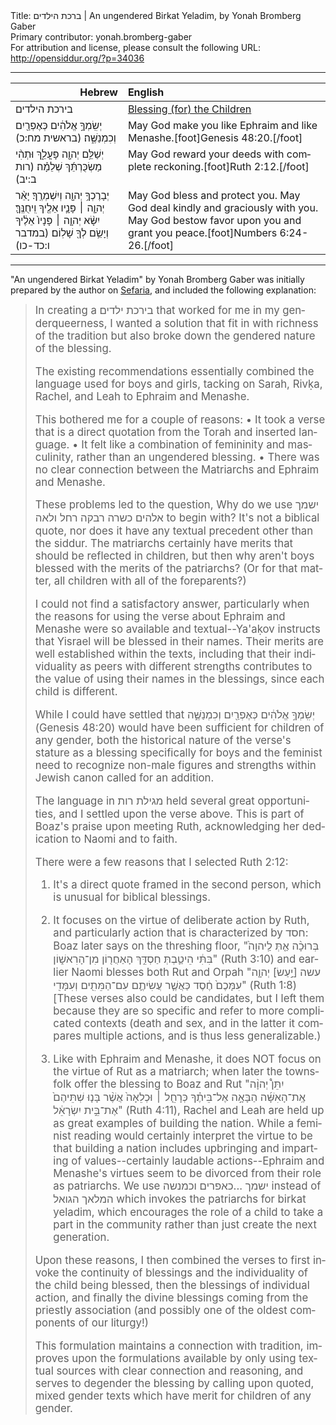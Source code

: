 <html>
<head></head>
<body>
Title: ברכת הילדים | An ungendered Birkat Yeladim, by Yonah Bromberg Gaber<br />
Primary contributor: yonah.bromberg-gaber<br />
For attribution and license, please consult the following URL: <a href="http://opensiddur.org/?p=34036">http://opensiddur.org/?p=34036</a>
<p />
<hr />

<table style="margin-left: auto;margin-right: auto;" class="draggable">
<thead><tr><th id="x" style="text-align: right;">Hebrew</th><th style="text-align: left;">English</th></tr></thead>
<tbody>
<tr><td style="vertical-align:top;">
<div class="liturgy" lang="he">
בירכת הילדים
</span></div></td>
 
<td style="vertical-align:top;">
<div class="english" lang="en">
<u>Blessing (for) the Children</u>
</div></td></tr>


<tr><td style="vertical-align:top;">
<div class="liturgy" lang="he">
יְשִֽׂמְךָ֣ אֱלֹהִ֔ים כְּאֶפְרַ֖יִם וְכִמְנַשֶּׁ֑ה׃ <span class="citation">(בראשית מח:כ)</span>
</span></div></td>
 
<td style="vertical-align:top;">
<div class="english" lang="en">
May God make you like Ephraim and like Menashe.[foot]Genesis 48:20.[/foot]
</div></td></tr>


<tr><td style="vertical-align:top;">
<div class="liturgy" lang="he">
יְשַׁלֵּ֥ם יְהוָ֖ה פָּעֳלֵ֑ךְ וּתְהִ֨י מַשְׂכֻּרְתֵּ֜ךְ שְׁלֵמָ֗ה׃ <span class="citation">(רות ב:יב)</span>
</span></div></td>
 
<td style="vertical-align:top;">
<div class="english" lang="en">
May God reward your deeds with complete reckoning.[foot]Ruth 2:12.[/foot]
</div></td></tr>


<tr><td style="vertical-align:top;">
<div class="liturgy" lang="he">
יְבָרֶכְךָ֥ יְהוָ֖ה וְיִשְׁמְרֶֽךָ׃
יָאֵ֨ר יְהוָ֧ה ׀ פָּנָ֛יו אֵלֶ֖יךָ וִֽיחֻנֶּֽךָּ׃
יִשָּׂ֨א יְהוָ֤ה ׀ פָּנָיו֙ אֵלֶ֔יךָ וְיָשֵׂ֥ם לְךָ֖ שָׁלֽוֹם׃ <span class="citation">(במדבר ו:כד-כו)</span>
</span></div></td>
 
<td style="vertical-align:top;">
<div class="english" lang="en">
May God bless and protect you.
May God deal kindly and graciously with you.
May God bestow favor upon you and grant you peace.[foot]Numbers 6:24-26.[/foot]
</div></td></tr>
</tbody></table>

<hr />

"An ungendered Birkat Yeladim" by Yonah Bromberg Gaber was initially prepared by the author on <a href="https://www.sefaria.org/sheets/220400">Sefaria</a>, and included the following explanation:

<blockquote><div class="english" lang="en" style="font-size: 1.2em;">
In creating a <span class="hebrew" lang="he">בירכת ילדים</span> that worked for me in my genderqueerness, I wanted a solution that fit in with richness of the tradition but also broke down the gendered nature of the blessing. 

The existing recommendations essentially combined the language used for boys and girls, tacking on Sarah, Rivḳa, Rachel, and Leah to Ephraim and Menashe.

This bothered me for a couple of reasons:
    • It took a verse that is a direct quotation from the Torah and inserted language.
    • It felt like a combination of femininity and masculinity, rather than an ungendered blessing.
    • There was no clear connection between the Matriarchs and Ephraim and Menashe.

These problems led to the question, Why do we use <span class="hebrew" lang="he">ישמך אלהים כשרה רבקה רחל ולאה</span> to begin with? It's not a biblical quote, nor does it have any textual precedent other than the siddur. The matriarchs certainly have merits that should be reflected in children, but then why aren't boys blessed with the merits of the patriarchs? (Or for that matter, all children with all of the foreparents?)

I could not find a satisfactory answer, particularly when the reasons for using the verse about Ephraim and Menashe were so available and textual--Ya'aḳov instructs that Yisrael will be blessed in their names. Their merits are well established within the texts, including that their individuality as peers with different strengths contributes to the value of using their names in the blessings, since each child is different.

While I could have settled that <span class="hebrew" lang="he">יְשִֽׂמְךָ֣ אֱלֹהִ֔ים כְּאֶפְרַ֖יִם וְכִמְנַשֶּׁ֑ה</span> (Genesis 48:20) would have been sufficient for children of any gender, both the historical nature of the verse's stature as a blessing specifically for boys and the feminist need to recognize non-male figures and strengths within Jewish canon called for an addition.

The language in <span class="hebrew" lang="he">מגילת רות</span> held several great opportunities, and I settled upon the verse above. This is part of Boaz's praise upon meeting Ruth, acknowledging her dedication to Naomi and to faith.

There were a few reasons that I selected Ruth 2:12:

1. It's a direct quote framed in the second person, which is unusual for biblical blessings.

2. It focuses on the virtue of deliberate action by Ruth, and particularly action that is characterized by <span class="hebrew" lang="he">חסד</span>: Boaz later says on the threshing floor, "<span class="hebrew" lang="he">בְּרוּכָ֨ה אַ֤תְּ לַֽיהוָה֙ בִּתִּ֔י הֵיטַ֛בְתְּ חַסְדֵּ֥ךְ הָאַחֲר֖וֹן מִן־הָרִאשׁ֑וֹן</span>" (Ruth 3:10) and earlier Naomi blesses both Rut and Orpah "<span class="hebrew" lang="he">עשה [יַ֣עַשׂ] יְהוָ֤ה עִמָּכֶם֙ חֶ֔סֶד כַּאֲשֶׁ֧ר עֲשִׂיתֶ֛ם עִם־הַמֵּתִ֖ים וְעִמָּדִֽי</span>" (Ruth 1:8) [These verses also could be candidates, but I left them because they are so specific and refer to more complicated contexts (death and sex, and in the latter it compares multiple actions, and is thus less generalizable.)

3. Like with Ephraim and Menashe, it does NOT focus on the virtue of Rut as a matriarch; when later the townsfolk offer the blessing to Boaz and Rut "<span class="hebrew" lang="he">יִתֵּן֩ יְהוָ֨ה אֶֽת־הָאִשָּׁ֜ה הַבָּאָ֣ה אֶל־בֵּיתֶ֗ךָ כְּרָחֵ֤ל ׀ וּכְלֵאָה֙ אֲשֶׁ֨ר בָּנ֤וּ שְׁתֵּיהֶם֙ אֶת־בֵּ֣ית יִשְׂרָאֵ֔ל</span>" (Ruth 4:11), Rachel and Leah are held up as great examples of building the nation. While a feminist reading would certainly interpret the virtue to be that building a nation includes upbringing and imparting of values--certainly laudable actions--Ephraim and Menashe's virtues seem to be divorced from their role as patriarchs. We use <span class="hebrew" lang="he">ישמך ...כאפרים וכמנשה</span> instead of <span class="hebrew" lang="he">המלאך הגואל</span> which invokes the patriarchs for birkat yeladim, which encourages the role of a child to take a part in the community rather than just create the next generation.


Upon these reasons, I then combined the verses to first invoke the continuity of blessings and the individuality of the child being blessed, then the blessings of individual action, and finally the divine blessings coming from the priestly association (and possibly one of the oldest components of our liturgy!)

This formulation maintains a connection with tradition, improves upon the formulations available by only using textual sources with clear connection and reasoning, and serves to degender the blessing by calling upon quoted, mixed gender texts which have merit for children of any gender.
</div></blockquote>



&nbsp;
</body>
</html>